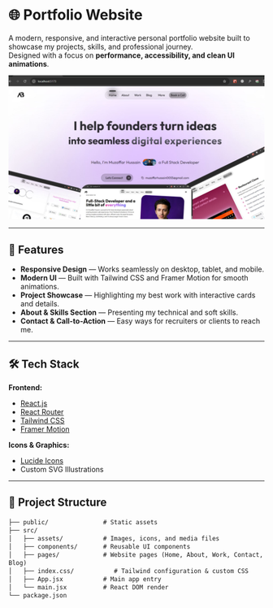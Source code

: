 # 🌐 Portfolio Website

A modern, responsive, and interactive personal portfolio website built to showcase my projects, skills, and professional journey.  
Designed with a focus on **performance, accessibility, and clean UI animations**.

![Portfolio Preview](./src/assets/preview.jpg) 

---

## 🚀 Features

- **Responsive Design** — Works seamlessly on desktop, tablet, and mobile.
- **Modern UI** — Built with Tailwind CSS and Framer Motion for smooth animations.
- **Project Showcase** — Highlighting my best work with interactive cards and details.
- **About & Skills Section** — Presenting my technical and soft skills.
- **Contact & Call-to-Action** — Easy ways for recruiters or clients to reach me.


---

## 🛠 Tech Stack

**Frontend:**
- [React.js](https://reactjs.org/)
- [React Router](https://reactrouter.com/)
- [Tailwind CSS](https://tailwindcss.com/)
- [Framer Motion](https://www.framer.com/motion/)

**Icons & Graphics:**
- [Lucide Icons](https://lucide.dev/)
- Custom SVG Illustrations

---

## 📂 Project Structure

```plaintext
├── public/               # Static assets
├── src/
│   ├── assets/           # Images, icons, and media files
│   ├── components/       # Reusable UI components
│   ├── pages/            # Website pages (Home, About, Work, Contact, Blog)
│   ├── index.css/           # Tailwind configuration & custom CSS
│   ├── App.jsx           # Main app entry
│   └── main.jsx          # React DOM render
└── package.json

